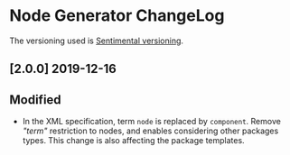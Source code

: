 # Node Generator ChangeLog

The versioning used is [Sentimental versioning][sentimental].

[sentimental]: http://sentimentalversioning.org/

## [2.0.0] 2019-12-16

## Modified

* In the XML specification, term `node` is replaced by `component`.
  Remove _"term"_ restriction to nodes, and enables considering other packages types.
  This change is also affecting the package templates.
